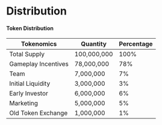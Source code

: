 # Distribution

#### Token Distribution

| Tokenomics          | Quantity    | Percentage |
| ------------------- | ----------- | ---------- |
| Total Supply        | 100,000,000 | 100%       |
| Gameplay Incentives | 78,000,000  | 78%        |
| Team                | 7,000,000   | 7%         |
| Initial Liquidity   | 3,000,000   | 3%         |
| Early Investor      | 6,000,000   | 6%         |
| Marketing           | 5,000,000   | 5%         |
| Old Token Exchange  | 1,000,000   | 1%         |

####

